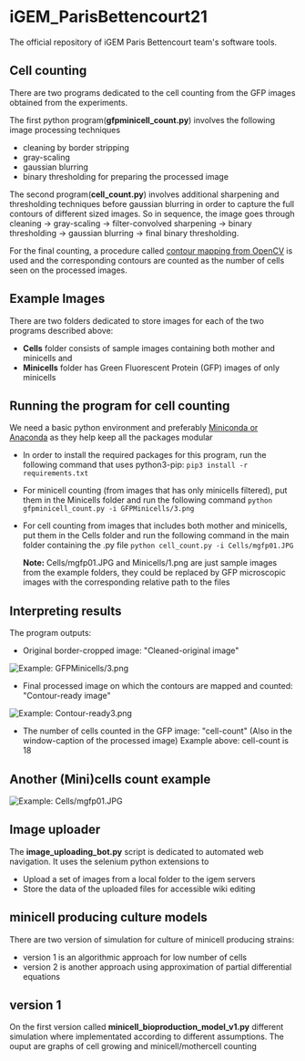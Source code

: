 # iGEM_ParisBettencourt21
The official repository of iGEM Paris Bettencourt team's software tools.

## Cell counting
There are two programs dedicated to the cell counting from the GFP images obtained from the experiments.

The first python program(**gfpminicell_count.py**) involves the following image processing techniques
- cleaning by border stripping
- gray-scaling
- gaussian blurring
- binary thresholding for preparing the processed image

The second program(**cell_count.py**) involves additional sharpening and thresholding techniques before gaussian blurring in order to capture the full contours of different sized images. So in sequence, the image goes through cleaning -> gray-scaling -> filter-convolved sharpening -> binary thresholding -> gaussian blurring -> final binary thresholding.

For the final counting, a procedure called [contour mapping from OpenCV](https://docs.opencv.org/4.5.3/d4/d73/tutorial_py_contours_begin.html) is used and the corresponding contours are counted as the number of cells seen on the processed images. 

## Example Images

There are two folders dedicated to store images for each of the two programs described above:
- **Cells** folder consists of sample images containing both mother and minicells and
- **Minicells** folder has Green Fluorescent Protein (GFP) images of only minicells

## Running the program for cell counting
We need a basic python environment and preferably [Miniconda or Anaconda](https://docs.conda.io/en/latest/miniconda.html) as they help keep all the packages modular

- In order to install the required packages for this program, run the following command that uses python3-pip:
`pip3 install -r requirements.txt`

- For minicell counting (from images that has only minicells filtered), put them in the Minicells folder and run the following command
`python gfpminicell_count.py -i GFPMinicells/3.png`

- For cell counting from images that includes both mother and minicells, put them in the Cells folder and run the following command in the main folder containing the .py file
`python cell_count.py -i Cells/mgfp01.JPG`

  **Note:** Cells/mgfp01.JPG and Minicells/1.png are just sample images from the example folders, they could be replaced by GFP microscopic images with the corresponding relative path to the files

## Interpreting results
The program outputs:
- Original border-cropped image: "Cleaned-original image"

![Example: GFPMinicells/3.png](https://drive.google.com/uc?export=view&id=1bNSMWY3YJUErigR02chNzEHq6cpbuRZw) 

- Final processed image on which the contours are mapped and counted: "Contour-ready image"

![Example: Contour-ready3.png](https://drive.google.com/uc?export=view&id=16oQJpK2l2cKbfYkjfxi4PODcSD-PxwV8)

- The number of cells counted in the GFP image: "cell-count" (Also in the window-caption of the processed image)
Example above: cell-count is 18

## Another (Mini)cells count example
![Example: Cells/mgfp01.JPG](https://drive.google.com/uc?export=view&id=1nlJ8HRB027Tzt4OOfzwPzgKS3BS7vlbf)

## Image uploader
 
 The **image_uploading_bot.py** script is dedicated to automated web navigation. 
 It uses the selenium python extensions to 
 - Upload a set of images from a local folder to the igem servers
 - Store the data of the uploaded files for accessible wiki editing 

## minicell producing culture models 

There are two version of simulation for culture of minicell producing strains:
- version 1 is an algorithmic approach for low number of cells
- version 2 is another approach using approximation of partial differential equations

## version 1

On the first version called **minicell_bioproduction_model_v1.py** different simulation 
where implementated according to different assumptions. 
The ouput are graphs of cell growing and minicell/mothercell counting

